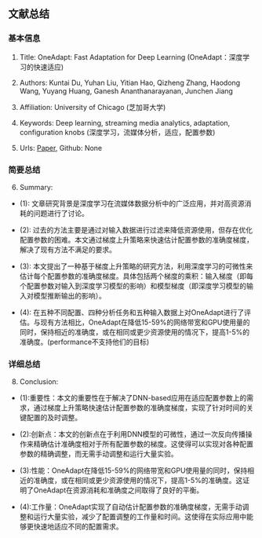 ## 文献总结




### 基本信息
1. Title: OneAdapt: Fast Adaptation for Deep Learning (OneAdapt：深度学习的快速适应)
2. Authors: Kuntai Du, Yuhan Liu, Yitian Hao, Qizheng Zhang, Haodong Wang, Yuyang Huang, Ganesh Ananthanarayanan, Junchen Jiang 
3. Affiliation: University of Chicago (芝加哥大学)
4. Keywords: Deep learning, streaming media analytics, adaptation, configuration knobs (深度学习，流媒体分析，适应，配置参数)

5. Urls: [Paper](https://arxiv.org/abs/2310.02422v1), Github: None

### 简要总结      
6. Summary:

- (1): 文章研究背景是深度学习在流媒体数据分析中的广泛应用，并对高资源消耗的问题进行了讨论。

- (2): 过去的方法主要是通过对输入数据进行过滤来降低资源使用，但存在优化配置参数的困难。本文通过梯度上升策略来快速估计配置参数的准确度梯度，解决了现有方法不满足的要求。

- (3): 本文提出了一种基于梯度上升策略的研究方法，利用深度学习的可微性来估计每个配置参数的准确度梯度。具体包括两个梯度的乘积：输入梯度（即每个配置参数对输入到深度学习模型的影响）和模型梯度（即深度学习模型的输入对模型推断输出的影响）。

- (4): 在五种不同配置、四种分析任务和五种输入数据上对OneAdapt进行了评估。与现有方法相比，OneAdapt在降低15-59%的网络带宽和GPU使用量的同时，保持相近的准确度，或在相同或更少资源使用的情况下，提高1-5%的准确度。(performance不支持他们的目标)





### 详细总结

8. Conclusion:
  
- (1):重要性：本文的重要性在于解决了DNN-based应用在适应配置参数上的需求，通过梯度上升策略快速估计配置参数的准确度梯度，实现了针对时间的关键配置的及时调整。

- (2):创新点：本文的创新点在于利用DNN模型的可微性，通过一次反向传播操作来精确估计准确度相对于所有配置参数的梯度。这使得可以实现对各种配置参数的精确调整，而无需手动调整和运行大量实验。

- (3):性能：OneAdapt在降低15-59%的网络带宽和GPU使用量的同时，保持相近的准确度，或在相同或更少资源使用的情况下，提高1-5%的准确度。这证明了OneAdapt在资源消耗和准确度之间取得了良好的平衡。

- (4):工作量：OneAdapt实现了自动估计配置参数的准确度梯度，无需手动调整和运行大量实验，减少了配置调整的工作量和时间。这使得在实际应用中能够更快速地适应不同的配置需求。





